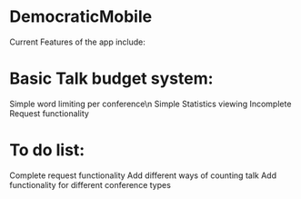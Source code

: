 # DemocraticMobile

Current Features of the app include:

# Basic Talk budget system:
  Simple word limiting per conference\n
  Simple Statistics viewing
  Incomplete Request functionality
 
# To do list:
  Complete request functionality
  Add different ways of counting talk
  Add functionality for different conference types
